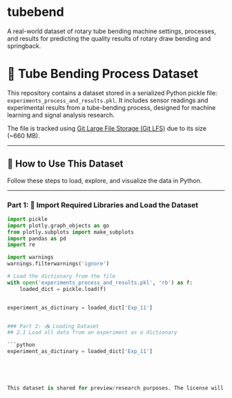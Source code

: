 # tubebend
A real-world dataset of rotary tube bending machine settings, processes, and results for predicting the quality results of rotary draw bending and springback.


# 📁 Tube Bending Process Dataset

This repository contains a dataset stored in a serialized Python pickle file: `experiments_process_and_results.pkl`. It includes sensor readings and experimental results from a tube-bending process, designed for machine learning and signal analysis research.

The file is tracked using [Git Large File Storage (Git LFS)](https://git-lfs.com/) due to its size (~660 MB).

---

## 🧪 How to Use This Dataset

Follow these steps to load, explore, and visualize the data in Python.

---

### Part 1: 🧰 Import Required Libraries and Load the Dataset

```python
import pickle
import plotly.graph_objects as go
from plotly.subplots import make_subplots
import pandas as pd
import re

import warnings
warnings.filterwarnings('ignore')

# Load the dictionary from the file
with open('experiments_process_and_results.pkl', 'rb') as f:
    loaded_dict = pickle.load(f)


experiment_as_dictinary = loaded_dict['Exp_11']


### Part 2: 📥 Loading Dataset
## 2.1 Load all data from an experiment as a dictionary

```python
experiment_as_dictinary = loaded_dict['Exp_11']





This dataset is shared for preview/research purposes. The license will be added later.
